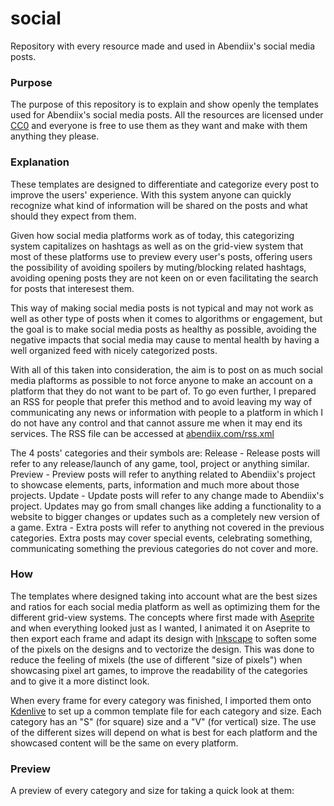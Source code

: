 # social
 Repository with every resource made and used in Abendiix's social media posts.

### Purpose
The purpose of this repository is to explain and show openly the templates used for Abendiix's social media posts. All the resources are licensed under [CC0](https://creativecommons.org/public-domain/cc0/) and everyone is free to use them as they want and make with them anything they please.

### Explanation
These templates are designed to differentiate and categorize every post to improve the users' experience. With this system anyone can quickly recognize what kind of information will be shared on the posts and what should they expect from them.

Given how social media platforms work as of today, this categorizing system capitalizes on hashtags as well as on the grid-view system that most of these platforms use to preview every user's posts, offering users the possibility of avoiding spoilers by muting/blocking related hashtags, avoiding opening posts they are not keen on or even facilitating the search for posts that interesest them. 

This way of making social media posts is not typical and may not work as well as other type of posts when it comes to algorithms or engagement, but the goal is to make social media posts as healthy as possible, avoiding the negative impacts that social media may cause to mental health by having a well organized feed with nicely categorized posts.

With all of this taken into consideration, the aim is to post on as much social media plaftorms as possible to not force anyone to make an account on a platform that they do not want to be part of. To go even further, I prepared an RSS for people that prefer this method and to avoid leaving my way of communicating any news or information with people to a platform in which I do not have any control and that cannot assure me when it may end its services. The RSS file can be accessed at [abendiix.com/rss.xml](https://abendiix.com/rss.xml)

The 4 posts' categories and their symbols are:
Release - Release posts will refer to any release/launch of any game, tool, project or anything similar. 
Preview - Preview posts will refer to anything related to Abendiix's project to showcase elements, parts, information and much more about those projects.
Update - Update posts will refer to any change made to Abendiix's project. Updates may go from small changes like adding a functionality to a website to bigger changes or updates such as a completely new version of a game.
Extra - Extra posts will refer to anything not covered in the previous categories. Extra posts may cover special events, celebrating something, communicating something the previous categories do not cover and more.

### How
The templates where designed taking into account what are the best sizes and ratios for each social media platform as well as optimizing them for the different grid-view systems. The concepts where first made with [Aseprite](https://github.com/aseprite/aseprite) and when everything looked just as I wanted, I animated it on Aseprite to then export each frame and adapt its design with [Inkscape](https://github.com/inkscape/inkscape) to soften some of the pixels on the designs and to vectorize the design. This was done to reduce the feeling of mixels (the use of different "size of pixels") when showcasing pixel art games, to improve the readability of the categories and to give it a more distinct look.

When every frame for every category was finished, I imported them onto [Kdenlive](https://github.com/KDE/kdenlive) to set up a common template file for each category and size. Each category has an "S" (for square) size and a "V" (for vertical) size. The use of the different sizes will depend on what is best for each platform and the showcased content will be the same on every platform.

### Preview
A preview of every category and size for taking a quick look at them:

